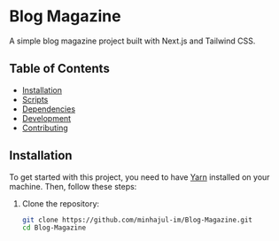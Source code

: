 # Blog Magazine

A simple blog magazine project built with Next.js and Tailwind CSS.

## Table of Contents

- [Installation](#installation)
- [Scripts](#scripts)
- [Dependencies](#dependencies)
- [Development](#development)
- [Contributing](#contributing)

## Installation

To get started with this project, you need to have [Yarn](https://classic.yarnpkg.com/en/docs/install) installed on your machine. Then, follow these steps:

1. Clone the repository:

   ```bash
   git clone https://github.com/minhajul-im/Blog-Magazine.git
   cd Blog-Magazine
   ```
